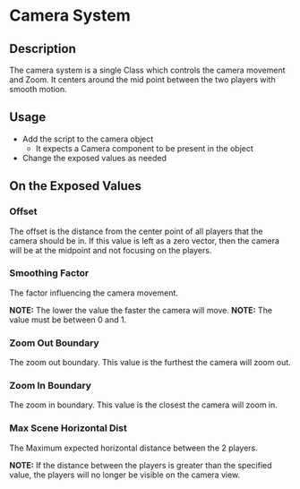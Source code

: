 # Camera System

## Description

The camera system is a single Class which controls the camera movement and Zoom.
It centers around the mid point between the two players with smooth motion.

## Usage

- Add the script to the camera object
	- It expects a Camera component to be present in the object
- Change the exposed values as needed

## On the Exposed Values

### Offset

The offset is the distance from the center point of all players that the camera 
should be in. If this value is left as a zero vector, then the camera will be at 
the midpoint and not focusing on the players. 

### Smoothing Factor

The factor influencing the camera movement.

__NOTE:__ The lower the value the faster the camera will move.
__NOTE:__ The value must be between 0 and 1.

### Zoom Out Boundary

The zoom out boundary. This value is the furthest the camera will zoom out.

### Zoom In Boundary

The zoom in boundary. This value is the closest the camera will zoom in.

### Max Scene Horizontal Dist

The Maximum expected horizontal distance between the 2 players. 

__NOTE:__ If the distance between the players is greater than the specified value, 
the players will no longer be visible on the camera view.
